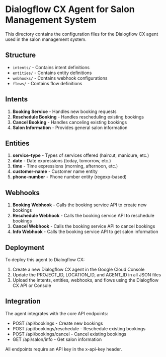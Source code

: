 # Dialogflow CX Agent for Salon Management System

This directory contains the configuration files for the Dialogflow CX agent used in the salon management system.

## Structure

- `intents/` - Contains intent definitions
- `entities/` - Contains entity definitions
- `webhooks/` - Contains webhook configurations
- `flows/` - Contains flow definitions

## Intents

1. **Booking Service** - Handles new booking requests
2. **Reschedule Booking** - Handles rescheduling existing bookings
3. **Cancel Booking** - Handles canceling existing bookings
4. **Salon Information** - Provides general salon information

## Entities

1. **service-type** - Types of services offered (haircut, manicure, etc.)
2. **date** - Date expressions (today, tomorrow, etc.)
3. **time** - Time expressions (morning, afternoon, etc.)
4. **customer-name** - Customer name entity
5. **phone-number** - Phone number entity (regexp-based)

## Webhooks

1. **Booking Webhook** - Calls the booking service API to create new bookings
2. **Reschedule Webhook** - Calls the booking service API to reschedule bookings
3. **Cancel Webhook** - Calls the booking service API to cancel bookings
4. **Info Webhook** - Calls the booking service API to get salon information

## Deployment

To deploy this agent to Dialogflow CX:

1. Create a new Dialogflow CX agent in the Google Cloud Console
2. Update the PROJECT_ID, LOCATION_ID, and AGENT_ID in all JSON files
3. Upload the intents, entities, webhooks, and flows using the Dialogflow CX API or Console

## Integration

The agent integrates with the core API endpoints:

- POST /api/bookings - Create new bookings
- POST /api/bookings/reschedule - Reschedule existing bookings
- POST /api/bookings/cancel - Cancel existing bookings
- GET /api/salon/info - Get salon information

All endpoints require an API key in the x-api-key header.

